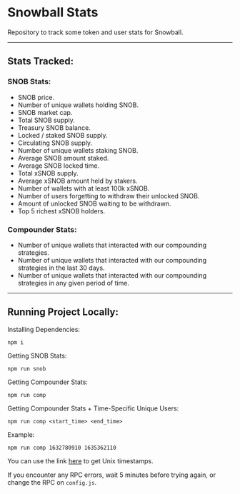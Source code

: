 # Snowball Stats

Repository to track some token and user stats for Snowball.

---

## Stats Tracked:

### SNOB Stats:
- SNOB price.
- Number of unique wallets holding SNOB.
- SNOB market cap.
- Total SNOB supply.
- Treasury SNOB balance.
- Locked / staked SNOB supply.
- Circulating SNOB supply.
- Number of unique wallets staking SNOB.
- Average SNOB amount staked.
- Average SNOB locked time.
- Total xSNOB supply.
- Average xSNOB amount held by stakers.
- Number of wallets with at least 100k xSNOB.
- Number of users forgetting to withdraw their unlocked SNOB.
- Amount of unlocked SNOB waiting to be withdrawn.
- Top 5 richest xSNOB holders.

### Compounder Stats:
- Number of unique wallets that interacted with our compounding strategies.
- Number of unique wallets that interacted with our compounding strategies in the last 30 days.
- Number of unique wallets that interacted with our compounding strategies in any given period of time.

---

## Running Project Locally:

Installing Dependencies:
```
npm i
```

Getting SNOB Stats:
```
npm run snob
```

Getting Compounder Stats:
```
npm run comp
```

Getting Compounder Stats + Time-Specific Unique Users:
```
npm run comp <start_time> <end_time>
```

Example:
```
npm run comp 1632780910 1635362110
```

You can use the link [here](https://www.unixtimestamp.com/) to get Unix timestamps.

If you encounter any RPC errors, wait 5 minutes before trying again, or change the RPC on `config.js`.